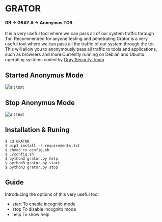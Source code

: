 # GRATOR

#### GR -> GRAY A -> Anonymus TOR.
It is a very useful tool where we can pass all of our system traffic through Tor. Recommended for anyone testing and penetrating.Grator is a very useful tool where we can pass all the traffic of our system through the tor. This will allow you to anonymously pass all traffic to tools and applications, such as browsers and more.Currently running on Debian and Ubuntu  operating systems
coded by [Gray Security Team](https://T.me/S3CURITY_GRAY)

## Started Anonymus Mode 

![alt text](http://s7.picofile.com/file/8389871000/start.png "Start Mode ")

## Stop Anonymus Mode

![alt text](http://s6.picofile.com/file/8389871034/stop.png "Stop Mode")


## Installation & Runing
``` 
$ cd GRATOR 
$ pip3 install -r requirements.txt
$ chmod +x config.sh
$ ./config.sh
$ python3 grator.py help
$ python3 grator.py start
$ python3 grator.py stop
``` 
## Guide 

Introducing the options of this very useful tool

* start To enable incognito mode 
* stop To disable incognito mode
* help To show help
